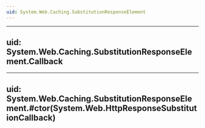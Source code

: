 ```yaml
---
uid: System.Web.Caching.SubstitutionResponseElement
---
```


---
uid: System.Web.Caching.SubstitutionResponseElement.Callback
---

---
uid: System.Web.Caching.SubstitutionResponseElement.#ctor(System.Web.HttpResponseSubstitutionCallback)
---

